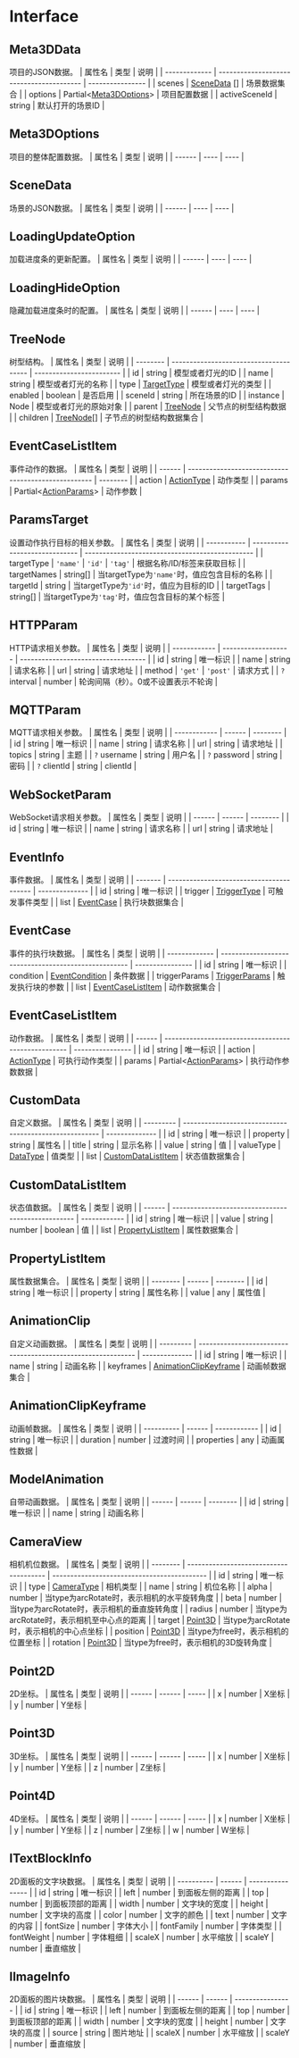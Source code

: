# Interface

## Meta3DData
项目的JSON数据。
| 属性名        | 类型                                     | 说明             |
| ------------- | ---------------------------------------- | ---------------- |
| scenes        | [SceneData](#scenedata) []               | 场景数据集合     |
| options       | Partial<[Meta3DOptions](#meta3doptions)> | 项目配置数据     |
| activeSceneId | string                                   | 默认打开的场景ID |

## Meta3DOptions
项目的整体配置数据。
| 属性名 | 类型 | 说明 |
| ------ | ---- | ---- |

## SceneData
场景的JSON数据。
| 属性名 | 类型 | 说明 |
| ------ | ---- | ---- |

## LoadingUpdateOption
加载进度条的更新配置。
| 属性名 | 类型 | 说明 |
| ------ | ---- | ---- |

## LoadingHideOption
隐藏加载进度条时的配置。
| 属性名 | 类型 | 说明 |
| ------ | ---- | ---- |

## TreeNode
树型结构。
| 属性名   | 类型                                   | 说明                     |
| -------- | -------------------------------------- | ------------------------ |
| id       | string                                 | 模型或者灯光的ID         |
| name     | string                                 | 模型或者灯光的名称       |
| type     | [TargetType](definition.md#targettype) | 模型或者灯光的类型       |
| enabled  | boolean                                | 是否启用                 |
| sceneId  | string                                 | 所在场景的ID             |
| instance | Node                                   | 模型或者灯光的原始对象   |
| parent   | [TreeNode](definition.md#treenode)     | 父节点的树型结构数据     |
| children | [TreeNode](definition.md#treenode)[]   | 子节点的树型结构数据集合 |

## EventCaseListItem
事件动作的数据。
| 属性名 | 类型                                                | 说明     |
| ------ | --------------------------------------------------- | -------- |
| action | [ActionType](definition.md#actiontype)              | 动作类型 |
| params | Partial<[ActionParams](definition.md#actionparams)> | 动作参数 |

## ParamsTarget
设置动作执行目标的相关参数。
| 属性名      | 类型                          | 说明                                            |
| ----------- | ----------------------------- | ----------------------------------------------- |
| targetType  | `'name'` \| `'id'` \| `'tag'` | 根据名称/ID/标签来获取目标                      |
| targetNames | string[]                      | 当targetType为`'name'`时，值应包含目标的名称    |
| targetId    | string                        | 当targetType为`'id'`时，值应为目标的ID          |
| targetTags  | string[]                      | 当targetType为`'tag'`时，值应包含目标的某个标签 |

## HTTPParam
HTTP请求相关参数。
| 属性名       | 类型                | 说明                                |
| ------------ | ------------------- | ----------------------------------- |
| id           | string              | 唯一标识                            |
| name         | string              | 请求名称                            |
| url          | string              | 请求地址                            |
| method       | `'get'` \| `'post'` | 请求方式                            |
| `?` interval | number              | 轮询间隔（秒）。0或不设置表示不轮询 |

## MQTTParam
MQTT请求相关参数。
| 属性名       | 类型   | 说明     |
| ------------ | ------ | -------- |
| id           | string | 唯一标识 |
| name         | string | 请求名称 |
| url          | string | 请求地址 |
| topics       | string | 主题     |
| `?` username | string | 用户名   |
| `?` password | string | 密码     |
| `?` clientId | string | clientId |

## WebSocketParam
WebSocket请求相关参数。
| 属性名 | 类型   | 说明     |
| ------ | ------ | -------- |
| id     | string | 唯一标识 |
| name   | string | 请求名称 |
| url    | string | 请求地址 |

## EventInfo
事件数据。
| 属性名  | 类型                                     | 说明           |
| ------- | ---------------------------------------- | -------------- |
| id      | string                                   | 唯一标识       |
| trigger | [TriggerType](definition.md#triggertype) | 可触发事件类型 |
| list    | [EventCase](definition.md#eventcase)     | 执行块数据集合 |

## EventCase
事件的执行块数据。
| 属性名        | 类型                                                 | 说明             |
| ------------- | ---------------------------------------------------- | ---------------- |
| id            | string                                               | 唯一标识         |
| condition     | [EventCondition](definition.md#eventcondition)       | 条件数据         |
| triggerParams | [TriggerParams](definition.md#triggerparams)         | 触发执行块的参数 |
| list          | [EventCaseListItem](definition.md#eventcaselistitem) | 动作数据集合     |

## EventCaseListItem
动作数据。
| 属性名 | 类型                                                | 说明             |
| ------ | --------------------------------------------------- | ---------------- |
| id     | string                                              | 唯一标识         |
| action | [ActionType](definition.md#actiontype)              | 可执行动作类型   |
| params | Partial<[ActionParams](definition.md#actionparams)> | 执行动作参数数据 |

## CustomData
自定义数据。
| 属性名    | 类型                                                   | 说明           |
| --------- | ------------------------------------------------------ | -------------- |
| id        | string                                                 | 唯一标识       |
| property  | string                                                 | 属性名         |
| title     | string                                                 | 显示名称       |
| value     | string                                                 | 值             |
| valueType | [DataType](definition.md#datatype)                     | 值类型         |
| list      | [CustomDataListItem](definition.md#customdatalistitem) | 状态值数据集合 |

## CustomDataListItem
状态值数据。
| 属性名 | 类型                                               | 说明         |
| ------ | -------------------------------------------------- | ------------ |
| id     | string                                             | 唯一标识     |
| value  | string \| number \| boolean                        | 值           |
| list   | [PropertyListItem](definition.md#propertylistitem) | 属性数据集合 |

## PropertyListItem
属性数据集合。
| 属性名   | 类型   | 说明     |
| -------- | ------ | -------- |
| id       | string | 唯一标识 |
| property | string | 属性名称 |
| value    | any    | 属性值   |

## AnimationClip
自定义动画数据。
| 属性名    | 类型                                                         | 说明           |
| --------- | ------------------------------------------------------------ | -------------- |
| id        | string                                                       | 唯一标识       |
| name      | string                                                       | 动画名称       |
| keyframes | [AnimationClipKeyframe](definition.md#animationclipkeyframe) | 动画帧数据集合 |

## AnimationClipKeyframe
动画帧数据。
| 属性名     | 类型   | 说明         |
| ---------- | ------ | ------------ |
| id         | string | 唯一标识     |
| duration   | number | 过渡时间     |
| properties | any    | 动画属性数据 |

## ModelAnimation
自带动画数据。
| 属性名 | 类型   | 说明     |
| ------ | ------ | -------- |
| id     | string | 唯一标识 |
| name   | string | 动画名称 |

## CameraView
相机机位数据。
| 属性名   | 类型                                   | 说明                                        |
| -------- | -------------------------------------- | ------------------------------------------- |
| id       | string                                 | 唯一标识                                    |
| type     | [CameraType](definition.md#cameratype) | 相机类型                                    |
| name     | string                                 | 机位名称                                    |
| alpha    | number                                 | 当type为arcRotate时，表示相机的水平旋转角度 |
| beta     | number                                 | 当type为arcRotate时，表示相机的垂直旋转角度 |
| radius   | number                                 | 当type为arcRotate时，表示相机至中心点的距离 |
| target   | [Point3D](definition.md#point3d)       | 当type为arcRotate时，表示相机的中心点坐标   |
| position | [Point3D](definition.md#point3d)       | 当type为free时，表示相机的位置坐标          |
| rotation | [Point3D](definition.md#point3d)       | 当type为free时，表示相机的3D旋转角度        |

## Point2D
2D坐标。
| 属性名 | 类型   | 说明  |
| ------ | ------ | ----- |
| x      | number | X坐标 |
| y      | number | Y坐标 |

## Point3D
3D坐标。
| 属性名 | 类型   | 说明  |
| ------ | ------ | ----- |
| x      | number | X坐标 |
| y      | number | Y坐标 |
| z      | number | Z坐标 |

## Point4D
4D坐标。
| 属性名 | 类型   | 说明  |
| ------ | ------ | ----- |
| x      | number | X坐标 |
| y      | number | Y坐标 |
| z      | number | Z坐标 |
| w      | number | W坐标 |

## ITextBlockInfo
2D面板的文字块数据。
| 属性名     | 类型   | 说明             |
| ---------- | ------ | ---------------- |
| id         | string | 唯一标识         |
| left       | number | 到面板左侧的距离 |
| top        | number | 到面板顶部的距离 |
| width      | number | 文字块的宽度     |
| height     | number | 文字块的高度     |
| color      | number | 文字的颜色       |
| text       | number | 文字的内容       |
| fontSize   | number | 字体大小         |
| fontFamily | number | 字体类型         |
| fontWeight | number | 字体粗细         |
| scaleX     | number | 水平缩放         |
| scaleY     | number | 垂直缩放         |

## IImageInfo
2D面板的图片块数据。
| 属性名 | 类型   | 说明             |
| ------ | ------ | ---------------- |
| id     | string | 唯一标识         |
| left   | number | 到面板左侧的距离 |
| top    | number | 到面板顶部的距离 |
| width  | number | 文字块的宽度     |
| height | number | 文字块的高度     |
| source | string | 图片地址         |
| scaleX | number | 水平缩放         |
| scaleY | number | 垂直缩放         |
